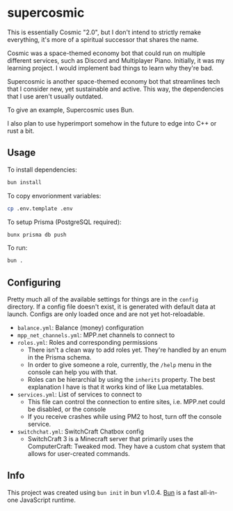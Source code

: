 # supercosmic

This is essentially Cosmic "2.0", but I don't intend to strictly remake everything, it's more of a spiritual successor that shares the name.

Cosmic was a space-themed economy bot that could run on multiple different services, such as Discord and Multiplayer Piano. Initially, it was my learning project. I would implement bad things to learn why they're bad.

Supercosmic is another space-themed economy bot that streamlines tech that I consider new, yet sustainable and active. This way, the dependencies that I use aren't usually outdated.

To give an example, Supercosmic uses Bun.

I also plan to use hyperimport somehow in the future to edge into C++ or rust a bit.

## Usage

To install dependencies:

```bash
bun install
```

To copy envorionment variables:

```bash
cp .env.template .env
```

To setup Prisma (PostgreSQL required):

```bash
bunx prisma db push
```

To run:

```bash
bun .
```

## Configuring

Pretty much all of the available settings for things are in the `config` directory. If a config file doesn't exist, it is generated with default data at launch. Configs are only loaded once and are not yet hot-reloadable.

-   `balance.yml`: Balance (money) configuration
-   `mpp_net_channels.yml`: MPP.net channels to connect to
-   `roles.yml`: Roles and corresponding permissions
    -   There isn't a clean way to add roles yet. They're handled by an enum in the Prisma schema.
    -   In order to give someone a role, currently, the `/help` menu in the console can help you with that.
    -   Roles can be hierarchial by using the `inherits` property. The best explanation I have is that it works kind of like Lua metatables.
-   `services.yml`: List of services to connect to
    -   This file can control the connection to entire sites, i.e. MPP.net could be disabled, or the console
    -   If you receive crashes while using PM2 to host, turn off the console service.
-   `switchchat.yml`: SwitchCraft Chatbox config
    -   SwitchCraft 3 is a Minecraft server that primarily uses the ComputerCraft: Tweaked mod. They have a custom chat system that allows for user-created commands.

## Info

This project was created using `bun init` in bun v1.0.4. [Bun](https://bun.sh) is a fast all-in-one JavaScript runtime.
